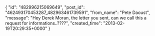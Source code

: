  {
   "id": "482996215069649",
   "post_id": "462493170453287_482963461739591",
   "from_name": "Pete Daoust",
   "message": "Hey Derek Moran, the letter you sent, can we call this a request for informations..????",
   "created_time": "2013-02-19T20:29:35+0000"
 }
